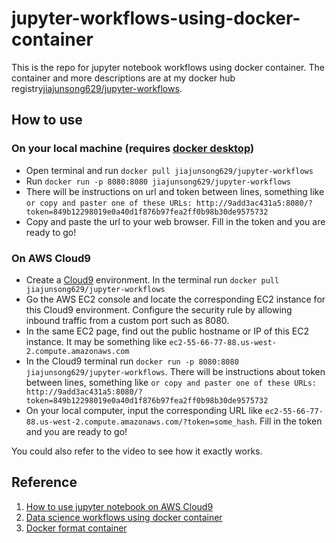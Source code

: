 # jupyter-workflows-using-docker-container

This is the repo for jupyter notebook workflows using docker container.
The container and more descriptions are at my docker hub registry[jiajunsong629/jupyter-workflows](https://hub.docker.com/repository/docker/jiajunsong629/jupyter-workflows).

## How to use

### On your local machine (requires [docker desktop](https://docs.docker.com/install/))
- Open terminal and run `docker pull jiajunsong629/jupyter-workflows`
- Run `docker run -p 8080:8080 jiajunsong629/jupyter-workflows`
- There will be instructions on url and token between lines, something like `or copy and paster one of these URLs: http://9add3ac431a5:8080/?token=849b12298019e0a40d1f876b97fea2ff0b98b30de9575732`
- Copy and paste the url to your web browser. Fill in the token and you are ready to go!

### On AWS Cloud9
- Create a [Cloud9](https://aws.amazon.com/cloud9/) environment. In the terminal run `docker pull jiajunsong629/jupyter-workflows`
- Go the AWS EC2 console and locate the corresponding EC2 instance for this Cloud9 environment. Configure the security rule by allowing inbound traffic from a custom port such as 8080.
- In the same EC2 page, find out the public hostname or IP of this EC2 instance. It may be something like `ec2-55-66-77-88.us-west-2.compute.amazonaws.com`
- In the Cloud9 terminal run `docker run -p 8080:8080 jiajunsong629/jupyter-workflows`. There will be instructions about token between lines, something like `or copy and paster one of these URLs: http://9add3ac431a5:8080/?token=849b12298019e0a40d1f876b97fea2ff0b98b30de9575732`
- On your local computer, input the corresponding URL like `ec2-55-66-77-88.us-west-2.compute.amazonaws.com/?token=some_hash`. Fill in the token and you are ready to go!

You could also refer to the video to see how it exactly works.

## Reference
1. [How to use jupyter notebook on AWS Cloud9](https://trello.com/b/FjN4RUli/publicwiki)
2. [Data science workflows using docker container](https://github.com/alysivji/talks/tree/master/data-science-workflows-using-docker-containers)
3. [Docker format container](https://noahgift.github.io/cloud-data-analysis-at-scale/topics/docker-format-containers)

